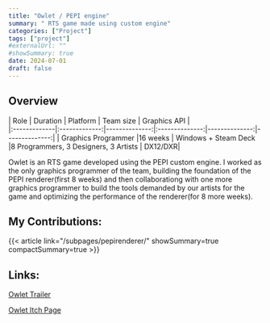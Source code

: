 ```yaml
---
title: "Owlet / PEPI engine"
summary: " RTS game made using custom engine"
categories: ["Project"]
tags: ["project"]
#externalUrl: ""
#showSummary: true
date: 2024-07-01
draft: false
---
```


## Overview

| Role | Duration  | Platform | Team size | Graphics API |  
|:-------------|:-------------:|--------------:|:--------------:|--------------:|--------------:|
| Graphics Programmer  |16 weeks  | Windows + Steam Deck   |8 Programmers, 3 Designers, 3 Artists | DX12/DXR| 


Owlet is an RTS game developed using the PEPI custom engine. I worked as the only graphics programmer of the team, building the foundation of the PEPI renderer(first 8 weeks) and then collaborationg with one more graphics programmer to build the tools demanded by our artists for the game and optimizing the performance of the renderer(for 8 more weeks).

## My Contributions:

{{< article link="/subpages/pepirenderer/" showSummary=true compactSummary=true >}}





## Links:

[Owlet Trailer](https://www.youtube.com/watch?v=dGsASNUbWmw)

[Owlet Itch Page](https://buas.itch.io/owlet)